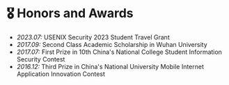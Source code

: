 # 🎖 Honors and Awards
- *2023.07:* USENIX Security 2023 Student Travel Grant
- *2017.09:* Second Class Academic Scholarship in Wuhan University
- *2017.07:* First Prize in 10th China's National College Student Information Security Contest
- *2016.12:* Third Prize in China's National University Mobile Internet Application Innovation Contest
